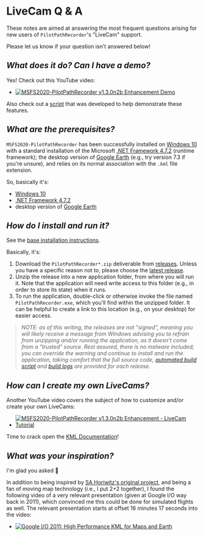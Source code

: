# LiveCam Q & A

These notes are aimed at answering the most frequent questions
arising for new users of `PilotPathRecorder`'s "LiveCam" support.

Please let us know if your question isn't answered below!

## _What does it do?  Can I have a demo?_

Yes!  Check out this YouTube video:

- [![MSFS2020-PilotPathRecorder v1.3.0n2b Enhancement Demo](https://img.youtube.com/vi/KmmUC1Yl1oo/0.jpg)](https://www.youtube.com/watch?v=KmmUC1Yl1oo)

Also check out a [script](README-kmlcam-demo.md) that was developed
to help demonstrate these features.

## _What are the prerequisites?_

`MSFS2020-PilotPathRecorder` has been successfully
installed on [Windows 10] with a standard installation of
the Microsoft [.NET Framework 4.7.2] (runtime framework); the
desktop version of [Google Earth] (e.g., try version 7.3 if you're
unsure), and relies on its normal association with the `.kml` file
extension.

So, basically it's:
- [Windows 10]
- [.NET Framework 4.7.2]
- desktop version of [Google Earth]

## _How do I install and run it?_

See the [base installation instructions].

Basically, it's:

1. Download the `PilotPathRecorder*.zip` deliverable from [releases].
   Unless you have a specific reason not to, please choose the [latest release]. 
1. Unzip the release into a new application folder, from where you will run it.
   Note that the application will need write access to this folder (e.g., in
   order to store its state) when it runs.
1. To run the application, double-click or otherwise invoke the file
   named `PilotPathRecorder.exe`, which you'll find within the unzipped
   folder.  It can be helpful to create a link to this location (e.g.,
   on your desktop) for easier access.

> _NOTE: as of this writing, the releases are not "signed", meaning
you will likely receive a message from Windows advising you to refrain
from unzipping and/or running the application, as it doesn't come from
a "trusted" source.  Rest assured, there is no malware included; you
can override the warning and continue to install and run the application,
taking comfort that the full source code, [automated build script] and
[build logs] are provided for each release._

## _How can I create my own LiveCams?_

Another YouTube video covers the subject of how to customize
and/or create your own LiveCams:

- [![MSFS2020-PilotPathRecorder v1.3.0n2b Enhancement - LiveCam Tutorial](https://img.youtube.com/vi/qcHL9cVQe5s/0.jpg)](https://www.youtube.com/watch?v=qcHL9cVQe5s)

Time to crack open the [KML Documentation]!

## _What was your inspiration?_

I'm glad you asked :hand_over_mouth:

In addition to being inspired by [SA Horiwitz's original project], and being a fan
of moving map technology (i.e., I put 2+2 together), I found the following video
of a very relevant presentation (given at Google I/O way back in 2011), which
convinced me this could be done for simulated flights as well.  The relevant
presentation starts at offset 16 minutes 17 seconds into the video:

- [![Google I/O 2011: High Performance KML for Maps and Earth](https://img.youtube.com/vi/nIoWHlEEeNI/0.jpg)](https://www.youtube.com/watch?v=nIoWHlEEeNI&t=16m17s)

[releases]: https://github.com/noodnik2/MSFS2020-PilotPathRecorder/releases
[latest release]: https://github.com/noodnik2/MSFS2020-PilotPathRecorder/releases/latest
[automated build script]: .github/workflows/build.yml
[build logs]: https://github.com/noodnik2/MSFS2020-PilotPathRecorder/actions
[Google Earth]: https://www.google.com/earth/versions/
[Windows 10]: https://www.microsoft.com/en-us/windows/get-windows-10
[.NET Framework 4.7.2]: https://dotnet.microsoft.com/download/dotnet-framework/net472
[base installation instructions]: README.md#instructions-for-install
[KML Documentation]: https://developers.google.com/kml/documentation
[SA Horiwitz's original project]: https://github.com/SAHorowitz/MSFS2020-PilotPathRecorder